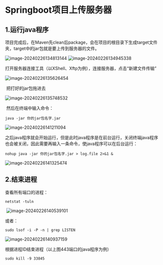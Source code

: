 # Springboot项目上传服务器

## 1.运行java程序

​		项目完成后，在Maven先clean后package，会在项目的根目录下生成target文件夹，target中的jar包就是要上传到服务器的文件。

![image-20240226134813144](SpringbootUpload.assets/image-20240226134813144.png)					![image-20240226134945338](SpringbootUpload.assets/image-20240226134945338.png)

​		打开服务器连接工具（以XShell、Xftp为例），连接服务器，点击“新建文件传输”

![image-20240226135626454](SpringbootUpload.assets/image-20240226135626454.png)

​		把打好的jar包拖进去

![image-20240226135748532](SpringbootUpload.assets/image-20240226135748532.png)

​		然后在终端中输入命令：

```
java -jar 你的jar包名字.jar
```

![image-20240226141211094](SpringbootUpload.assets/image-20240226141211094.png)

​		之后java程序就会开始运行，但是此时java程序是在前台运行，关闭终端java程序也会被关闭，因此需要再输入一条命令，使java程序可以在后台运行：

```
nohup java -jar 你的jar包名字.jar > log.file 2>&1 &
```

![image-20240226141325474](SpringbootUpload.assets/image-20240226141325474.png)

## 2.结束进程

查看所有端口的进程：

```
netstat -tuln
```

​		![image-20240226140539101](SpringbootUpload.assets/image-20240226140539101.png)

或者：

```
sudo lsof -i -P -n | grep LISTEN
```

![image-20240226140937159](SpringbootUpload.assets/image-20240226140937159.png)

根据进程ID结束进程（以上图443端口的java程序为例）

```
sudo kill -9 33845
```

